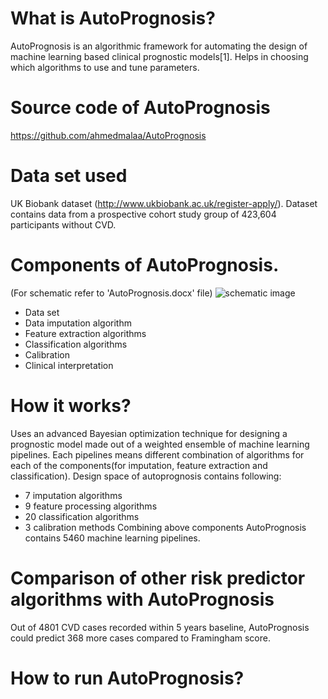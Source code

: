 # What is AutoPrognosis?
AutoPrognosis is an algorithmic framework for automating the design of machine learning based clinical prognostic models[1]. Helps in choosing which algorithms to use and tune parameters.

# Source code of AutoPrognosis
https://github.com/ahmedmalaa/AutoPrognosis 

# Data set used
UK Biobank dataset (http://www.ukbiobank.ac.uk/register-apply/). 
Dataset contains data from a prospective cohort study group of 423,604 participants without CVD.

# Components of AutoPrognosis. 
(For schematic refer to 'AutoPrognosis.docx' file)
![schematic image](https://github.com/jrlvarghese/Ayevh/blob/master/autoprognosis_schematic.PNG)
* Data set
* Data imputation algorithm
* Feature extraction algorithms
* Classification algorithms
* Calibration
* Clinical interpretation

# How it works?
Uses an advanced Bayesian optimization technique for designing a prognostic model made out of a weighted ensemble of machine learning pipelines.
Each pipelines means different combination of algorithms for each of the components(for imputation, feature extraction and classification).
Design space of autoprognosis contains following: 
  * 7 imputation algorithms
  * 9 feature processing algorithms
  * 20 classification algorithms
  * 3 calibration methods
Combining above components AutoPrognosis contains 5460 machine learning pipelines.


# Comparison of other risk predictor algorithms with AutoPrognosis
Out of 4801 CVD cases recorded within 5 years baseline, AutoPrognosis could predict 368 more cases compared to Framingham score.

# How to run AutoPrognosis?


